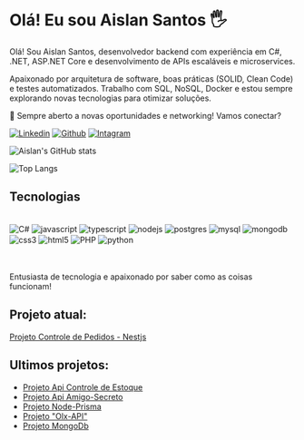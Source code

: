 # Olá! Eu sou Aislan Santos 🖐️


Olá! Sou Aislan Santos, desenvolvedor backend com experiência em C#, .NET, ASP.NET Core e desenvolvimento de APIs escaláveis e microservices.

Apaixonado por arquitetura de software, boas práticas (SOLID, Clean Code) e testes automatizados. Trabalho com SQL, NoSQL, Docker e estou sempre explorando novas tecnologias para otimizar soluções.

🚀 Sempre aberto a novas oportunidades e networking! Vamos conectar?

[![Linkedin](https://img.shields.io/badge/LinkedIn-0077B5?style=for-the-badge&logo=linkedin&logoColor=white)](https://www.linkedin.com/in/aislan-ap-santos/)
[![Github](https://img.shields.io/badge/GitHub-100000?style=for-the-badge&logo=github&logoColor=white)](https://github.com/aislansantos)
[![Intagram](https://img.shields.io/badge/Instagram-E4405F?style=for-the-badge&logo=instagram&logoColor=white)](https://www.instagram.com/aislan4056/)

![Aislan's GitHub stats](https://github-readme-stats.vercel.app/api?username=aislansantos&show_icons=true&theme=dracula)

![Top Langs](https://github-readme-stats.vercel.app/api/top-langs/?username=aislansantos&langs_count=8)

## Tecnologias

<div style="display: inline_block"><br>
     <img align="center" alt="C#" src="https://img.shields.io/badge/C%23-239120?style=for-the-badge&logo=c-sharp&logoColor=white" />
    <img align="center" alt="javascript" src="https://img.shields.io/badge/JavaScript-F7DF1E?style=for-the-badge&logo=javascript&logoColor=black" />
    <img align="center" alt="typescript" src="https://img.shields.io/badge/TypeScript-007ACC?style=for-the-badge&logo=typescript&logoColor=white" />
    <img align="center" alt="nodejs" src="https://img.shields.io/badge/Node.js-43853D?style=for-the-badge&logo=node.js&logoColor=white" />
    <img align="center" alt="postgres" src="https://img.shields.io/badge/PostgreSQL-316192?style=for-the-badge&logo=postgresql&logoColor=white" />
    <img align="center" alt="mysql" src="https://img.shields.io/badge/MySQL-005C84?style=for-the-badge&logo=mysql&logoColor=white" />
    <img align="center" alt="mongodb" src="https://img.shields.io/badge/MongoDB-4EA94B?style=for-the-badge&logo=mongodb&logoColor=white" />
    <img align="center" alt="css3" src="https://img.shields.io/badge/CSS3-1572B6?style=for-the-badge&logo=css3&logoColor=white" />
    <img align="center" alt="html5" src="https://img.shields.io/badge/HTML5-E34F26?style=for-the-badge&logo=html5&logoColor=white" />
    <img align="center" alt="PHP" src="https://img.shields.io/badge/PHP-777BB4?style=for-the-badge&logo=php&logoColor=white" />
    <img align="center" alt="python" src="https://img.shields.io/badge/Python-3776AB?style=for-the-badge&logo=python&logoColor=white" />
    

</div>
<br><br>
<p>
Entusiasta de tecnologia e apaixonado por saber como as coisas funcionam!
</p>

## Projeto atual:
[Projeto Controle de Pedidos - Nestjs](https://github.com/aislansantos/ControlePedidosNestjs)<br>

## Ultimos projetos:
- [Projeto Api Controle de Estoque](https://github.com/aislansantos/backend_controle_estoque)<br>
- [Projeto Api Amigo-Secreto](https://github.com/aislansantos/amigo-secreto)<br>
- [Projeto Node-Prisma](https://github.com/aislansantos/node-prisma)<br>
- [Projeto "Olx-API"](https://github.com/aislansantos/olx-api)<br>
- [Projeto MongoDb](https://github.com/aislansantos/mongoDb-project)<br>
